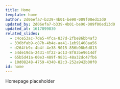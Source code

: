```yaml
---
title: Home
template: home
author: 2d06efa7-b339-4b01-be90-009f00ed13d0
updated_by: 2d06efa7-b339-4b01-be90-009f00ed13d0
updated_at: 1617899830
related_slides:
  - c4ce53ac-7de5-4fca-837d-2fbe86bb4af3
  - 336bfab9-c87b-4b4e-aa41-1eb91408aa56
  - d264fb9c-4b4f-4e38-9015-856b98b6d813
  - 54de19da-2431-4f22-ac13-8f83be9614df
  - 65b5d41a-00e3-489f-9831-48a32dc47fb6
  - 10d08248-4759-4340-82c3-252a942b00f0
id: home
---
```

Homepage placeholder